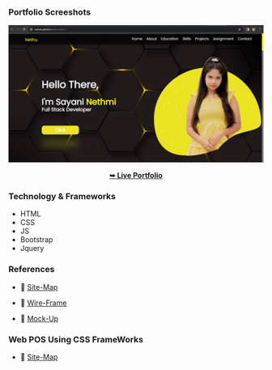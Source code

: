 ### Portfolio Screeshots

![Portfolio Desktop Demo](./Assets/img/Screenshot%20(96).png "Desktop Demo")
<div align="center">
<a href="https://nethuh.github.io/MyPortfolio/"><strong>➥ Live Portfolio</strong></a>
</div>
<h3>Technology & Frameworks</h3>

<ul>
  <li>HTML</li>
  <li>CSS</li>
  <li>JS</li>
  <li>Bootstrap</li>
  <li>Jquery</li>
</ul>
<h3>References</h3>

* 🔗 <a href="https://drive.google.com/file/d/1gAm7SMHUE6M31l9G9KqNdewIWpEhZkVi/view?usp=sharing" target="_blank">Site-Map</a>

* 🔗 <a href="https://drive.google.com/file/d/1YSwgcx6tvocXONToetn3vWd00Q5zJo-1/view?usp=sharing" target="_blank">Wire-Frame</a>

* 🔗 <a href="https://www.figma.com/file/hOniXL1SIKuPCXaRrKs7wC/MockUp?node-id=0%3A1&t=Ad2WOl6AaR11LMsI-1" target="_blank">Mock-Up</a>

<h3> Web POS Using CSS FrameWorks</h3>

 * 🔗 <a href="https://www.gloomaps.com/yaFJY3kagq" target="_blank">Site-Map</a>
